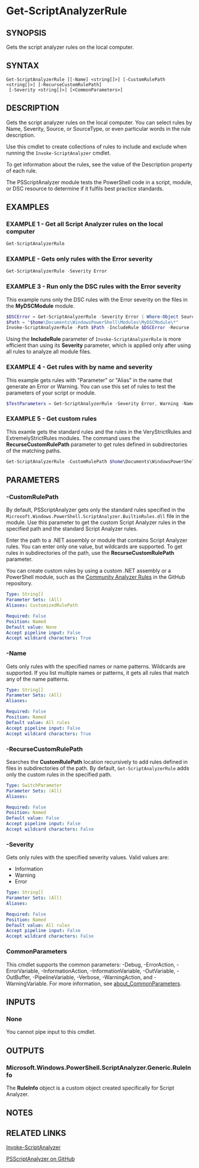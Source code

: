 ﻿---
external help file: Microsoft.Windows.PowerShell.ScriptAnalyzer.dll-Help.xml
Module Name: PSScriptAnalyzer
ms.date: 10/07/2021
online version: https://docs.microsoft.com/powershell/module/psscriptanalyzer/get-scriptanalyzerrule?view=ps-modules&wt.mc_id=ps-gethelp
schema: 2.0.0
---

# Get-ScriptAnalyzerRule

## SYNOPSIS
Gets the script analyzer rules on the local computer.

## SYNTAX

```
Get-ScriptAnalyzerRule [[-Name] <string[]>] [-CustomRulePath <string[]>] [-RecurseCustomRulePath]
 [-Severity <string[]>] [<CommonParameters>]
```

## DESCRIPTION

Gets the script analyzer rules on the local computer. You can select rules by Name, Severity,
Source, or SourceType, or even particular words in the rule description.

Use this cmdlet to create collections of rules to include and exclude when running the
`Invoke-ScriptAnalyzer` cmdlet.

To get information about the rules, see the value of the Description property of each rule.

The PSScriptAnalyzer module tests the PowerShell code in a script, module, or DSC resource to
determine if it fulfils best practice standards.

## EXAMPLES

### EXAMPLE 1 - Get all Script Analyzer rules on the local computer

```powershell
Get-ScriptAnalyzerRule
```

### EXAMPLE - Gets only rules with the Error severity

```powershell
Get-ScriptAnalyzerRule -Severity Error
```

### EXAMPLE 3 - Run only the DSC rules with the Error severity

This example runs only the DSC rules with the Error severity on the files in the **MyDSCModule**
module.

```powershell
$DSCError = Get-ScriptAnalyzerRule -Severity Error | Where-Object SourceName -eq PSDSC
$Path = "$home\Documents\WindowsPowerShell\Modules\MyDSCModule\*"
Invoke-ScriptAnalyzerRule -Path $Path -IncludeRule $DSCError -Recurse
```

Using the **IncludeRule** parameter of `Invoke-ScriptAnalyzerRule` is more efficient than using its
**Severity** parameter, which is applied only after using all rules to analyze all module files.

### EXAMPLE 4 - Get rules with by name and severity

This example gets rules with "Parameter" or "Alias" in the name that generate an Error or Warning.
You can use this set of rules to test the parameters of your script or module.

```powershell
$TestParameters = Get-ScriptAnalyzerRule -Severity Error, Warning -Name *Parameter*, *Alias*
```

### EXAMPLE 5 - Get custom rules

This examle gets the standard rules and the rules in the VeryStrictRules and ExtremelyStrictRules
modules. The command uses the **RecurseCustomRulePath** parameter to get rules defined in
subdirectories of the matching paths.

```powershell
Get-ScriptAnalyzerRule -CustomRulePath $home\Documents\WindowsPowerShell\Modules\*StrictRules -RecurseCustomRulePath
```

## PARAMETERS

### -CustomRulePath

By default, PSScriptAnalyzer gets only the standard rules specified in the
`Microsoft.Windows.PowerShell.ScriptAnalyzer.BuiltinRules.dll` file in the module. Use this
parameter to get the custom Script Analyzer rules in the specified path and the standard Script
Analyzer rules.

Enter the path to a .NET assembly or module that contains Script Analyzer rules. You can enter only
one value, but wildcards are supported. To get rules in subdirectories of the path, use the
**RecurseCustomRulePath** parameter.

You can create custom rules by using a custom .NET assembly or a PowerShell module, such as the
[Community Analyzer Rules](https://github.com/PowerShell/PSScriptAnalyzer/blob/development/Tests/Engine/CommunityAnalyzerRules/CommunityAnalyzerRules.psm1)
in the GitHub repository.

```yaml
Type: String[]
Parameter Sets: (All)
Aliases: CustomizedRulePath

Required: False
Position: Named
Default value: None
Accept pipeline input: False
Accept wildcard characters: True
```

### -Name

Gets only rules with the specified names or name patterns. Wildcards are supported. If you list
multiple names or patterns, it gets all rules that match any of the name patterns.

```yaml
Type: String[]
Parameter Sets: (All)
Aliases:

Required: False
Position: Named
Default value: All rules
Accept pipeline input: False
Accept wildcard characters: True
```

### -RecurseCustomRulePath

Searches the **CustomRulePath** location recursively to add rules defined in files in subdirectories
of the path. By default, `Get-ScriptAnalyzerRule` adds only the custom rules in the specified path.

```yaml
Type: SwitchParameter
Parameter Sets: (All)
Aliases:

Required: False
Position: Named
Default value: False
Accept pipeline input: False
Accept wildcard characters: False
```

### -Severity

Gets only rules with the specified severity values. Valid values are:

- Information
- Warning
- Error

```yaml
Type: String[]
Parameter Sets: (All)
Aliases:

Required: False
Position: Named
Default value: All rules
Accept pipeline input: False
Accept wildcard characters: False
```

### CommonParameters

This cmdlet supports the common parameters: -Debug, -ErrorAction, -ErrorVariable,
-InformationAction, -InformationVariable, -OutVariable, -OutBuffer, -PipelineVariable, -Verbose,
-WarningAction, and -WarningVariable. For more information, see
[about_CommonParameters](http://go.microsoft.com/fwlink/?LinkID=113216).

## INPUTS

### None

You cannot pipe input to this cmdlet.

## OUTPUTS

### Microsoft.Windows.PowerShell.ScriptAnalyzer.Generic.RuleInfo

The **RuleInfo** object is a custom object created specifically for Script Analyzer.

## NOTES

## RELATED LINKS

[Invoke-ScriptAnalyzer](Invoke-ScriptAnalyzer.md)

[PSScriptAnalyzer on GitHub](https://github.com/PowerShell/PSScriptAnalyzer)
